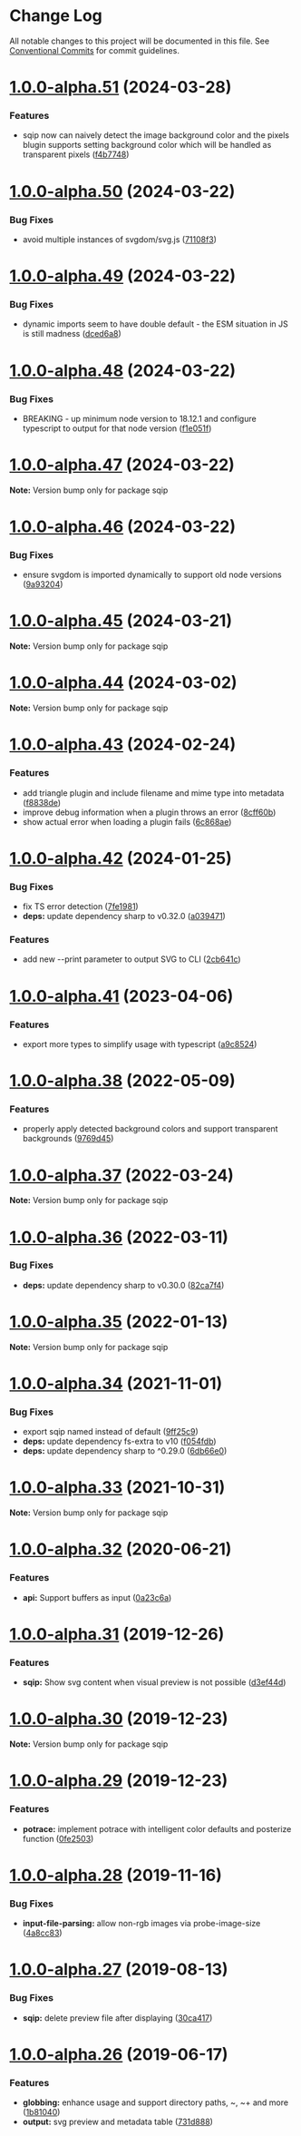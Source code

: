 # Change Log

All notable changes to this project will be documented in this file.
See [Conventional Commits](https://conventionalcommits.org) for commit guidelines.

# [1.0.0-alpha.51](https://github.com/axe312ger/sqip/compare/sqip@1.0.0-alpha.50...sqip@1.0.0-alpha.51) (2024-03-28)


### Features

* sqip now can naively detect the image background color and the pixels blugin supports setting background color which will be handled as transparent pixels ([f4b7748](https://github.com/axe312ger/sqip/commit/f4b774859591390be3e80c6f3f8b0ec062af4716))





# [1.0.0-alpha.50](https://github.com/axe312ger/sqip/compare/sqip@1.0.0-alpha.49...sqip@1.0.0-alpha.50) (2024-03-22)


### Bug Fixes

* avoid multiple instances of svgdom/svg.js ([71108f3](https://github.com/axe312ger/sqip/commit/71108f34bdb344085fd0339599ef29eab3faf2a8))





# [1.0.0-alpha.49](https://github.com/axe312ger/sqip/compare/sqip@1.0.0-alpha.48...sqip@1.0.0-alpha.49) (2024-03-22)


### Bug Fixes

* dynamic imports seem to have double default - the ESM situation in JS is still madness ([dced6a8](https://github.com/axe312ger/sqip/commit/dced6a88aad5d4d9e738b0f6a18de8680ba2415d))





# [1.0.0-alpha.48](https://github.com/axe312ger/sqip/compare/sqip@1.0.0-alpha.47...sqip@1.0.0-alpha.48) (2024-03-22)


### Bug Fixes

* BREAKING - up minimum node version to 18.12.1 and configure typescript to output for that node version ([f1e051f](https://github.com/axe312ger/sqip/commit/f1e051f4962e094308116a9bbf47f063abf7dc8b))





# [1.0.0-alpha.47](https://github.com/axe312ger/sqip/compare/sqip@1.0.0-alpha.46...sqip@1.0.0-alpha.47) (2024-03-22)

**Note:** Version bump only for package sqip





# [1.0.0-alpha.46](https://github.com/axe312ger/sqip/compare/sqip@1.0.0-alpha.45...sqip@1.0.0-alpha.46) (2024-03-22)


### Bug Fixes

* ensure svgdom is imported dynamically to support old node versions ([9a93204](https://github.com/axe312ger/sqip/commit/9a9320450abe8f0cab69ef1cb4f85b0493398c91))





# [1.0.0-alpha.45](https://github.com/axe312ger/sqip/compare/sqip@1.0.0-alpha.44...sqip@1.0.0-alpha.45) (2024-03-21)

**Note:** Version bump only for package sqip





# [1.0.0-alpha.44](https://github.com/axe312ger/sqip/compare/sqip@1.0.0-alpha.43...sqip@1.0.0-alpha.44) (2024-03-02)

**Note:** Version bump only for package sqip





# [1.0.0-alpha.43](https://github.com/axe312ger/sqip/compare/sqip@1.0.0-alpha.42...sqip@1.0.0-alpha.43) (2024-02-24)


### Features

* add triangle plugin and include filename and mime type into metadata ([f8838de](https://github.com/axe312ger/sqip/commit/f8838dead30932e59bc5f00cb2e2e9e20bf70a40))
* improve debug information when a plugin throws an error ([8cff60b](https://github.com/axe312ger/sqip/commit/8cff60b1ae57f8e1bdd7f01bb7b130d54ffdddaa))
* show actual error when loading a plugin fails ([6c868ae](https://github.com/axe312ger/sqip/commit/6c868aef4d0f4038ec417a7d7ae574e77dff204c))





# [1.0.0-alpha.42](https://github.com/axe312ger/sqip/compare/sqip@1.0.0-alpha.41...sqip@1.0.0-alpha.42) (2024-01-25)


### Bug Fixes

* fix TS error detection ([7fe1981](https://github.com/axe312ger/sqip/commit/7fe19814b38bdf016ed0e6251a640dae738327d2))
* **deps:** update dependency sharp to v0.32.0 ([a039471](https://github.com/axe312ger/sqip/commit/a039471f2268ae2acf044a1894d9144595b55253))


### Features

* add new --print parameter to output SVG to CLI ([2cb641c](https://github.com/axe312ger/sqip/commit/2cb641c44f1339e5233cf70ed3aac59d9b2129f8))





# [1.0.0-alpha.41](https://github.com/axe312ger/sqip/compare/sqip@1.0.0-alpha.40...sqip@1.0.0-alpha.41) (2023-04-06)


### Features

* export more types to simplify usage with typescript ([a9c8524](https://github.com/axe312ger/sqip/commit/a9c8524848767b029ad7dd34a6498b3aa0752868))





# [1.0.0-alpha.38](https://github.com/axe312ger/sqip/compare/sqip@1.0.0-alpha.37...sqip@1.0.0-alpha.38) (2022-05-09)


### Features

* properly apply detected background colors and support transparent backgrounds ([9769d45](https://github.com/axe312ger/sqip/commit/9769d4597fdfca877d1caef1c3f2cd68347fd223))





# [1.0.0-alpha.37](https://github.com/axe312ger/sqip/compare/sqip@1.0.0-alpha.36...sqip@1.0.0-alpha.37) (2022-03-24)

**Note:** Version bump only for package sqip





# [1.0.0-alpha.36](https://github.com/axe312ger/sqip/compare/sqip@1.0.0-alpha.35...sqip@1.0.0-alpha.36) (2022-03-11)


### Bug Fixes

* **deps:** update dependency sharp to v0.30.0 ([82ca7f4](https://github.com/axe312ger/sqip/commit/82ca7f476c805b518eddb31a56683062c6efcc4f))





# [1.0.0-alpha.35](https://github.com/axe312ger/sqip/compare/sqip@1.0.0-alpha.34...sqip@1.0.0-alpha.35) (2022-01-13)

**Note:** Version bump only for package sqip





# [1.0.0-alpha.34](https://github.com/axe312ger/sqip/compare/sqip@1.0.0-alpha.33...sqip@1.0.0-alpha.34) (2021-11-01)


### Bug Fixes

* export sqip named instead of default ([9ff25c9](https://github.com/axe312ger/sqip/commit/9ff25c921719f47d19f92729fd1e0198bdced6ab))
* **deps:** update dependency fs-extra to v10 ([f054fdb](https://github.com/axe312ger/sqip/commit/f054fdb81ff06d6bdb9d05b9c31c5be4c8d049d9))
* **deps:** update dependency sharp to ^0.29.0 ([6db66e0](https://github.com/axe312ger/sqip/commit/6db66e0a1126fd0386895d722047b69beaeaf8c6))





# [1.0.0-alpha.33](https://github.com/axe312ger/sqip/compare/sqip@1.0.0-alpha.32...sqip@1.0.0-alpha.33) (2021-10-31)

**Note:** Version bump only for package sqip





# [1.0.0-alpha.32](https://github.com/axe312ger/sqip/compare/sqip@1.0.0-alpha.31...sqip@1.0.0-alpha.32) (2020-06-21)


### Features

* **api:** Support buffers as input ([0a23c6a](https://github.com/axe312ger/sqip/commit/0a23c6a8d265418713d00be9d0c698b982a5acbe))





# [1.0.0-alpha.31](https://github.com/axe312ger/sqip/compare/sqip@1.0.0-alpha.30...sqip@1.0.0-alpha.31) (2019-12-26)


### Features

* **sqip:** Show svg content when visual preview is not possible ([d3ef44d](https://github.com/axe312ger/sqip/commit/d3ef44dd4bf30d0866efaaf32a2ad9e7f4b6051f))





# [1.0.0-alpha.30](https://github.com/axe312ger/sqip/compare/sqip@1.0.0-alpha.29...sqip@1.0.0-alpha.30) (2019-12-23)

**Note:** Version bump only for package sqip





# [1.0.0-alpha.29](https://github.com/axe312ger/sqip/compare/sqip@1.0.0-alpha.28...sqip@1.0.0-alpha.29) (2019-12-23)


### Features

* **potrace:** implement potrace with intelligent color defaults and posterize function ([0fe2503](https://github.com/axe312ger/sqip/commit/0fe2503c92486b07a01382638ac92b475dead67d))





# [1.0.0-alpha.28](https://github.com/axe312ger/sqip/compare/sqip@1.0.0-alpha.27...sqip@1.0.0-alpha.28) (2019-11-16)


### Bug Fixes

* **input-file-parsing:** allow non-rgb images via probe-image-size ([4a8cc83](https://github.com/axe312ger/sqip/commit/4a8cc83c405c893f69bf151d237fb3dfd60d18ca))





# [1.0.0-alpha.27](https://github.com/axe312ger/sqip/compare/sqip@1.0.0-alpha.26...sqip@1.0.0-alpha.27) (2019-08-13)


### Bug Fixes

* **sqip:** delete preview file after displaying ([30ca417](https://github.com/axe312ger/sqip/commit/30ca417))





# [1.0.0-alpha.26](https://github.com/axe312ger/sqip/compare/sqip@1.0.0-alpha.25...sqip@1.0.0-alpha.26) (2019-06-17)


### Features

* **globbing:** enhance usage and support directory paths, ~, ~+ and more ([1b81040](https://github.com/axe312ger/sqip/commit/1b81040))
* **output:** svg preview and metadata table ([731d888](https://github.com/axe312ger/sqip/commit/731d888))
